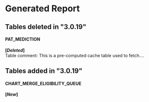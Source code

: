 # Generated Report

## Tables deleted in \"3.0.19\"

#### PAT_MEDICTION
**\[*Deleted*\]**\
Table comment: This is a pre-computed cache table used to fetch\....
## Tables added in \"3.0.19\"

#### CHART_MERGE_ELIGIBILITY_QUEUE
**\[*New*\]**
